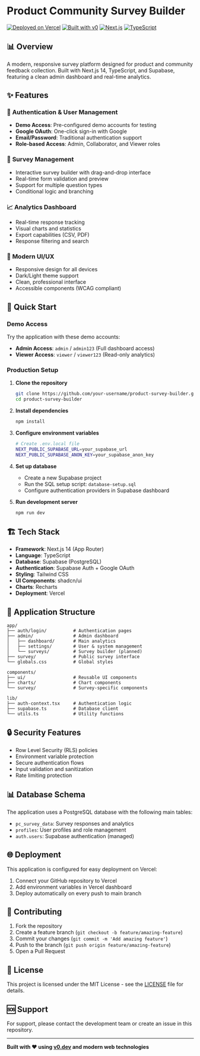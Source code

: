 # Product Community Survey Builder

[![Deployed on Vercel](https://img.shields.io/badge/Deployed%20on-Vercel-black?style=for-the-badge&logo=vercel)](https://vercel.com)
[![Built with v0](https://img.shields.io/badge/Built%20with-v0.dev-black?style=for-the-badge)](https://v0.dev)
[![Next.js](https://img.shields.io/badge/Next.js-14-black?style=for-the-badge&logo=next.js)](https://nextjs.org)
[![TypeScript](https://img.shields.io/badge/TypeScript-blue?style=for-the-badge&logo=typescript)](https://typescriptlang.org)

## 📊 Overview

A modern, responsive survey platform designed for product and community feedback collection. Built with Next.js 14, TypeScript, and Supabase, featuring a clean admin dashboard and real-time analytics.

## ✨ Features

### 🔐 **Authentication & User Management**
- **Demo Access**: Pre-configured demo accounts for testing
- **Google OAuth**: One-click sign-in with Google
- **Email/Password**: Traditional authentication support
- **Role-based Access**: Admin, Collaborator, and Viewer roles

### 📝 **Survey Management**
- Interactive survey builder with drag-and-drop interface
- Real-time form validation and preview
- Support for multiple question types
- Conditional logic and branching

### 📈 **Analytics Dashboard**
- Real-time response tracking
- Visual charts and statistics
- Export capabilities (CSV, PDF)
- Response filtering and search

### 🎨 **Modern UI/UX**
- Responsive design for all devices
- Dark/Light theme support
- Clean, professional interface
- Accessible components (WCAG compliant)

## 🚀 Quick Start

### Demo Access
Try the application with these demo accounts:

- **Admin Access**: `admin` / `admin123` (Full dashboard access)
- **Viewer Access**: `viewer` / `viewer123` (Read-only analytics)

### Production Setup

1. **Clone the repository**
   ```bash
   git clone https://github.com/your-username/product-survey-builder.git
   cd product-survey-builder
   ```

2. **Install dependencies**
   ```bash
   npm install
   ```

3. **Configure environment variables**
   ```bash
   # Create .env.local file
   NEXT_PUBLIC_SUPABASE_URL=your_supabase_url
   NEXT_PUBLIC_SUPABASE_ANON_KEY=your_supabase_anon_key
   ```

4. **Set up database**
   - Create a new Supabase project
   - Run the SQL setup script: `database-setup.sql`
   - Configure authentication providers in Supabase dashboard

5. **Run development server**
   ```bash
   npm run dev
   ```

## 🏗️ Tech Stack

- **Framework**: Next.js 14 (App Router)
- **Language**: TypeScript
- **Database**: Supabase (PostgreSQL)
- **Authentication**: Supabase Auth + Google OAuth
- **Styling**: Tailwind CSS
- **UI Components**: shadcn/ui
- **Charts**: Recharts
- **Deployment**: Vercel

## 📱 Application Structure

```
app/
├── auth/login/          # Authentication pages
├── admin/               # Admin dashboard
│   ├── dashboard/       # Main analytics
│   ├── settings/        # User & system management
│   └── surveys/         # Survey builder (planned)
├── survey/              # Public survey interface
└── globals.css          # Global styles

components/
├── ui/                  # Reusable UI components
├── charts/              # Chart components
└── survey/              # Survey-specific components

lib/
├── auth-context.tsx     # Authentication logic
├── supabase.ts          # Database client
└── utils.ts             # Utility functions
```

## 🔒 Security Features

- Row Level Security (RLS) policies
- Environment variable protection
- Secure authentication flows
- Input validation and sanitization
- Rate limiting protection

## 📊 Database Schema

The application uses a PostgreSQL database with the following main tables:

- `pc_survey_data`: Survey responses and analytics
- `profiles`: User profiles and role management
- `auth.users`: Supabase authentication (managed)

## 🌐 Deployment

This application is configured for easy deployment on Vercel:

1. Connect your GitHub repository to Vercel
2. Add environment variables in Vercel dashboard
3. Deploy automatically on every push to main branch

## 🤝 Contributing

1. Fork the repository
2. Create a feature branch (`git checkout -b feature/amazing-feature`)
3. Commit your changes (`git commit -m 'Add amazing feature'`)
4. Push to the branch (`git push origin feature/amazing-feature`)
5. Open a Pull Request

## 📄 License

This project is licensed under the MIT License - see the [LICENSE](LICENSE) file for details.

## 🆘 Support

For support, please contact the development team or create an issue in this repository.

---

**Built with ❤️ using [v0.dev](https://v0.dev) and modern web technologies**
